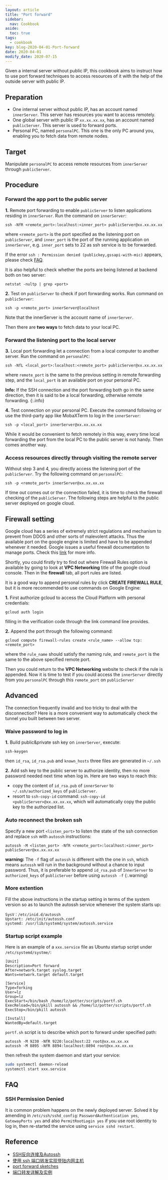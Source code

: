 ```yaml
---
layout: article
title: "Port forward"
sidebar:
  nav: Cookbook
aside:
  toc: true
tags:
  - cookbook
key: blog-2020-04-01-Port-forward
date: 2020-04-01
modify_date: 2020-07-15
---
```


Given a internal server without public IP, this cookbook aims to instruct how to use port forward techniques to access resources of it with the help of the outside server with public IP.
<!--more-->

## Preparation

- One internal server without public IP, has an account named `innerServer`. This server has resources you want to access remotely.
- One global server with public IP `xx.xx.xx.xx`, has an account named `publicServer`. This server is used to forward ports.
- Personal PC, named `personalPC`. This one is the only PC around you, enabling you to fetch data from remote nodes.

## Target

Manipulate `personalPC` to access remote resources from `innerServer` through `publicServer`.


## Procedure

### Forward the app port to the public server

**1\.** Remote port forwarding to enable `publicServer` to listen applications residing in `innerServer`. Run the command on `innerServer`:
   
``` shell
ssh -NfR <remote_port>:localhost:<inner_port> publicServer@xx.xx.xx.xx
```

where `<remote_port>` is the port specified as the listening port on `publicServer`, and `inner_port` is the port of the running application on `innerServer`, e.g. `inner_port` sets to 22 as ssh service is to be forwarded.

If the error `ssh : Permission denied (publickey,gssapi-with-mic)` appears, please check [FAQ](#faq).

It is also helpful to check whether the ports are being listened at backend both on two server:

``` shell
netstat -nultp | grep <port>
```

**2\.** Test on `publicServer` to check if port forwarding works. Run command on `publicServer`:
   
``` shell
ssh -p <remote_port> innerServer@localhost
```
Note that the innerServer is the account name of `innerServer`.

Then there are **two ways** to fetch data to your local PC.

### Forward the listening port to the local server

**3\.** Local port forwarding let a connection from a local computer to another server. Run the command on `personalPC`:
 
``` shell
ssh -NfL <local_port>:localhost:<remote_port> publicServer@xx.xx.xx.xx
```

where `remote_port` is the same to the previous setting in remote forwarding step, and the `local_port` is an available port on your personal PC.

**Info:** If the SSH connection and the port forwarding both go in the same direction, then it is said to be a local forwarding, otherwise remote forwarding.
{:.info}

**4\.** Test connection on your personal PC. Execute the command following or use the third-party app like MobaXTerm to log in the `innerServer`:

``` shell
ssh -p <local_port> innerServer@xx.xx.xx.xx
```

While it would be convenient to fetch remotely in this way, every time local forwarding the port from the local PC to the public server is not handy. Then comes another way.

### Access resources directly through visiting the remote server

Without step 3 and 4, you directly access the listening port of the `publicServer`. Try the following command on `personalPC`:

``` shell
ssh -p <remote_port> innerServer@xx.xx.xx.xx
```

If time out comes out or the connection failed, it is time to check the firewall checking of the `publicServer`. The following steps are helpful to the public server deployed on google cloud.

## Firewall setting

Google cloud has a series of extremely strict regulations and mechanism to prevent from DDOS and other sorts of malevolent attacks. Thus the available port on the google engine is limited and have to be appended whenever it needed. Google issues a useful firewall documentation to manage ports. Check this [link](https://cloud.google.com/sdk/gcloud/reference/compute/firewall-rules/create) for more info.

Shortly, you could firstly try to find out where Firewall Rules option is available by going to look at **VPC Networking** title of the google cloud console. Then in the **firewall** tab, all port rules are listed.

It is a good way to append personal rules by click **CREATE FIREWALL RULE**, but it is more recommended to use commands on Google Engine:

**1\.** First authorize gcloud to access the Cloud Platform with personal credentials:

``` shell
gcloud auth login
```

filling in the verification code through the link command line provides.

**2\.** Append the port through the following command:

``` shell
gcloud compute firewall-rules create <rule_name> --allow tcp:<remote_port>
```

where the `rule_name` should satisfy the naming rule, and `remote_port` is the same to the above specified remote port.

Then you could return to the **VPC Networking** website to check if the rule is appended. Now it is time to test if you could access the `innerServer` directly from you `personalPC` through this `remote_port` on `publicServer`

## Advanced

The connection frequently invalid and too tricky to deal with the disconnection?
Here is a more convenient way to automatically check the tunnel you built between two server.

### Waive password to log in

**1\.** Build public&private ssh key on `innerServer`, execute:

``` shell
ssh-keygen
```
then `id_rsa`, `id_rsa.pub` and `known_hosts` three files are generated in `~/.ssh`

**2\.** Add ssh key to the public server to authorize identity, then no more password needed next time when log in. Here are two ways to reach this:

- copy the content of `id_rsa.pub` of `innerServer` to `~/.ssh/authorized_keys` of `publicServer`.
- resort to `ssh-copy-id` command: `ssh-copy-id <publicServer>@xx.xx.xx.xx`, which will automatically copy the public key to the authorized list.

### Auto reconnect the broken ssh

Specify a new port `<listen_port>` to listen the state of the ssh connection and replace `ssh` with `autossh` instructions:

``` shell
autossh -M <listen_port> -NfR <remote_port>:localhost:<inner_port> publicServer@xx.xx.xx.xx
```

**warning:** The `-f` flag of `autossh` is different with the one in `ssh`, which means `autossh` will run in the background without a chance to input password. Thus, it is preferable to append `id_rsa.pub` of `InnerServer` to `authorized_keys` of `publicServer` before using `autossh -f`
{:.warning}

### More extention

Fill the above instructions in the startup setting in terms of the system version so as to launch the autossh service whenever the system starts up:

```
SysV：/etc/inid.d/autossh
Upstart: /etc/init/autossh.conf
systemd: /usr/lib/systemd/system/autossh.service
```

### Startup script example

Here is an example of a `xxx.service` file as Ubuntu startup script under `/etc/systemd/systme/`:

```
[Unit]
Description=Port forward
After=network.target syslog.target
Wants=network.target default.target

[Service]
Type=forking
User=lz
Group=lz
ExecStart=/bin/bash /home/lz/potter/scripts/portf.sh
ExecReload=/bin/pkill autossh && /home/lz/potter/scripts/portf.sh
ExecStop=/bin/pkill autossh

[Install]
WantedBy=default.target
```

`portf.sh` script is to describe which port to forward under specified path:

```
autossh -M 9230 -NfR 9220:localhost:22 root@xx.xx.xx.xx
autossh -M 8895 -NfR 8894:localhost:8894 root@xx.xx.xx.xx
```

then refresh the system daemon and start your service:

``` bash
sudo systemctl daemon-reload
systemctl start xxx.service
```


## FAQ

### SSH Permission Denied

It is common problem happens on the newly deployed server.
Solved it by amending in `/etc/ssh/sshd_config`:
`PasswordAuthentication yes`, `GatewayPorts yes` and also `PermitRootLogin yes` if you use root identity to log in, then re-started the service using `service sshd restart`.


## Reference

- [SSH反向连接及Autossh](https://www.cnblogs.com/irockcode/p/6629526.html)
- [使用 ssh 端口转发实现登陆内网主机](https://blog.csdn.net/bgao86/article/details/80233913)
- [port forward sketches](https://unix.stackexchange.com/questions/115897/whats-ssh-port-forwarding-and-whats-the-difference-between-ssh-local-and-remot)
- [端口转发详解及实例](https://www.cnblogs.com/keerya/p/7612715.html)